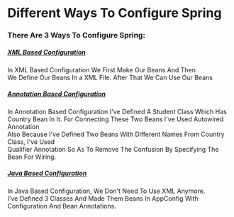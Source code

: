 <h1>Different Ways To Configure Spring</h1>
<h3>There Are 3 Ways To Configure Spring: </h3>
<h5 style="text-decoration: underline;">XML Based Configuration</h5>
<p>In XML Based Configuration We First Make Our Beans And Then<br/>
We Define Our Beans In a XML File. After That We Can Use Our Beans</p>
<h5 style="text-decoration: underline;">Annotation Based Configuration</h5>
<p>In Annotation Based Configuration I've Defined A Student Class Which Has<br/>
Country Bean In It. For Connecting These Two Beans I've Used Autowired Annotation<br/>
Also Because I've Defined Two Beans With Different Names From Country Class, I've Used<br/>
Qualifier Annotation So As To Remove The Confusion By Specifying The Bean For Wiring.</p>
<h5 style="text-decoration: underline;">Java Based Configuration</h5>
<p>In Java Based Configuration, We Don't Need To Use XML Anymore.<br/>
I've Defined 3 Classes And Made Them Beans In AppConfig With Configuration And Bean Annotations.</p>
